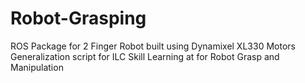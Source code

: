 # Robot-Grasping

ROS Package for 2 Finger Robot built using Dynamixel XL330 Motors
Generalization script for ILC Skill Learning at for Robot Grasp and Manipulation
